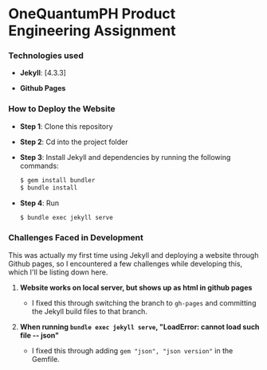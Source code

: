 # OneQuantumPH Product Engineering Assignment

### Technologies used

- **Jekyll**: [4.3.3]

- **Github Pages**


### How to Deploy the Website

- **Step 1**: Clone this repository 

- **Step 2**: Cd into the project folder

- **Step 3**: Install Jekyll and dependencies by running the following commands:
    ```bash
    $ gem install bundler
    $ bundle install
    ```
- **Step 4**: Run 
    ```bash
    $ bundle exec jekyll serve
    ```


### Challenges Faced in Development

This was actually my first time using Jekyll and deploying a website through Github pages, so I encountered a few challenges while developing this, which I'll be listing down here.

1. **Website works on local server, but shows up as html in github pages**
    - I fixed this through switching the branch to `gh-pages` and committing the Jekyll build files to that branch.

2. **When running `bundle exec jekyll serve`, "LoadError: cannot load such file -- json"**
    - I fixed this through adding `gem "json", "json version"` in the Gemfile.